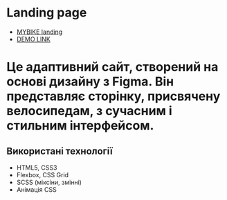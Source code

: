 # Landing page
- [MYBIKE landing](https://www.figma.com/file/NZQAIydtHo5QkINyGLHNcq/BIKE-New-Version?node-id=0%3A1)
- [DEMO LINK](https://annaabramovaa.github.io/layout_landing-page/)

# Це адаптивний сайт, створений на основі дизайну з Figma. Він представляє сторінку, присвячену велосипедам, з сучасним і стильним інтерфейсом.

## Використані технології
- HTML5, CSS3
- Flexbox, CSS Grid
- SCSS (міксіни, змінні)
- Анімація CSS

